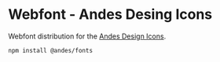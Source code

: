 
# Webfont - Andes Desing Icons

Webfont distribution for the [Andes Design Icons](https://www.andes.gob.ar).

```
npm install @andes/fonts
```